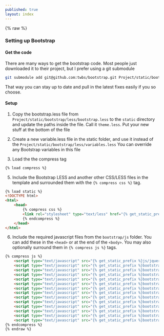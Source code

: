```yaml
---
published: true
layout: index
---
```



{% raw %}
### Setting up Bootstrap

#### Get the code
There are many ways to get the bootstrap code. Most people just downloaded it to their project, but I prefer using a git submodule

```bash
git submodule add git@github.com:twbs/bootstrap.git Project/static/bootstrap
```
That way you can stay up to date and pull in the latest fixes easily if you so choose.
#### Setup
1. Copy the bootstrap.less file from `Project/static/bootstrap/less/bootstrap.less` to the `static` directory and update the paths inside the file. Call it `theme.less`. Put your new stuff at the bottom of the file

2. Create a new variable.less file in the static folder, and use it instead of the `Project/static/bootstrap/less/variables.less`
You can override any Bootstrap variables in this file

4. Load the the compress tag

```html
{% load compress %}
```

5. Include the Bootstrap LESS and another other CSS/LESS files in the template and surrounded them with the `{% compress css %}` tag.

```html
{% load static %}
<!DOCTYPE html>
<html>
	<head>
    	{% compress css %}
		<link rel="stylesheet" type="text/less" href="{% get_static_prefix %}theme.less" media="screen">
        {% endcompress %}
    </head>
</html>
```
6. Include the required javascript files from the `bootstrap/js` folder. You can add these in the `<head>` or at the end of the `<body>`. You may also optionally surround them in `{% compress js %}` tags.

```html
{% compress js %}
	<script type="text/javascript" src="{% get_static_prefix %}js/jquery-1.10.1.js"></script>
	<script type="text/javascript" src="{% get_static_prefix %}bootstrap/js/bootstrap-affix.js"></script>
	<script type="text/javascript" src="{% get_static_prefix %}bootstrap/js/bootstrap-alert.js"></script>
	<script type="text/javascript" src="{% get_static_prefix %}bootstrap/js/bootstrap-button.js"></script>
	<script type="text/javascript" src="{% get_static_prefix %}bootstrap/js/bootstrap-carousel.js"></script>
	<script type="text/javascript" src="{% get_static_prefix %}bootstrap/js/bootstrap-collapse.js"></script>
	<script type="text/javascript" src="{% get_static_prefix %}bootstrap/js/bootstrap-dropdown.js"></script>
	<script type="text/javascript" src="{% get_static_prefix %}bootstrap/js/bootstrap-modal.js"></script>
	<script type="text/javascript" src="{% get_static_prefix %}bootstrap/js/bootstrap-tooltip.js"></script>
	<script type="text/javascript" src="{% get_static_prefix %}bootstrap/js/bootstrap-popover.js"></script>
	<script type="text/javascript" src="{% get_static_prefix %}bootstrap/js/bootstrap-scrollspy.js"></script>
	<script type="text/javascript" src="{% get_static_prefix %}bootstrap/js/bootstrap-tab.js"></script>
	<script type="text/javascript" src="{% get_static_prefix %}bootstrap/js/bootstrap-transition.js"></script>
    <script type="text/javascript" src="{% get_static_prefix %}bootstrap/js/bootstrap-typeahead.js"></script>
{% endcompress %}
{% endraw %}
```